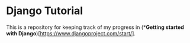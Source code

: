 # Django Tutorial

This is a repository for keeping track of my progress in (***Getting started with Django**)[https://www.djangoproject.com/start/].
